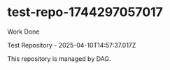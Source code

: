 # test-repo-1744297057017

Work Done

Test Repository - 2025-04-10T14:57:37.017Z

This repository is managed by DAG.
